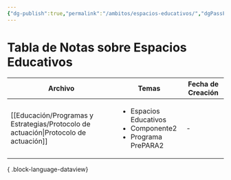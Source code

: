 ```yaml
---
{"dg-publish":true,"permalink":"/ambitos/espacios-educativos/","dgPassFrontmatter":true,"noteIcon":"","updated":"2025-06-27T14:38:39.303-04:00"}
---
```


# Tabla de Notas sobre Espacios Educativos
| Archivo                                                                                 | Temas                                                                               | Fecha de Creación |
| --------------------------------------------------------------------------------------- | ----------------------------------------------------------------------------------- | ----------------- |
| [[Educación/Programas y Estrategias/Protocolo de actuación\|Protocolo de actuación]] | <ul><li>Espacios Educativos</li><li>Componente2</li><li>Programa PrePARA2</li></ul> | \-                |

{ .block-language-dataview}


